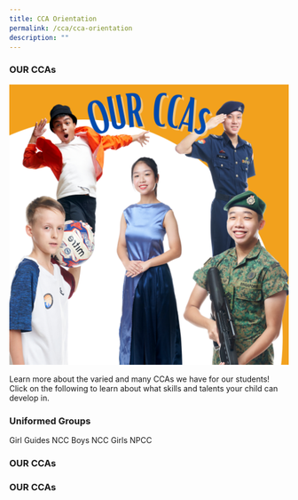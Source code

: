 ```yaml
---
title: CCA Orientation
permalink: /cca/cca-orientation
description: ""
---
```

### OUR CCAs

![OUR CCAs](/images/OUR%20CCAs.png)

Learn more about the varied and many CCAs we have for our students!
Click on the following to learn about what skills and talents your child can develop in.


### Uniformed Groups

Girl Guides
NCC Boys
NCC Girls
NPCC


### OUR CCAs

### OUR CCAs